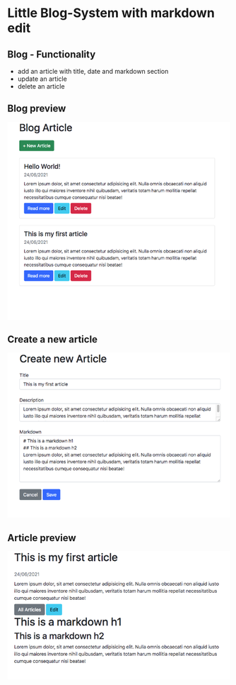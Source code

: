 # Little Blog-System with markdown edit

## Blog - Functionality 
- add an article with title, date and markdown section
- update an article
- delete an article

## Blog preview
![blog](blog.png)
## Create a new article
![create](create.png)
## Article preview
![blog](article.png)

